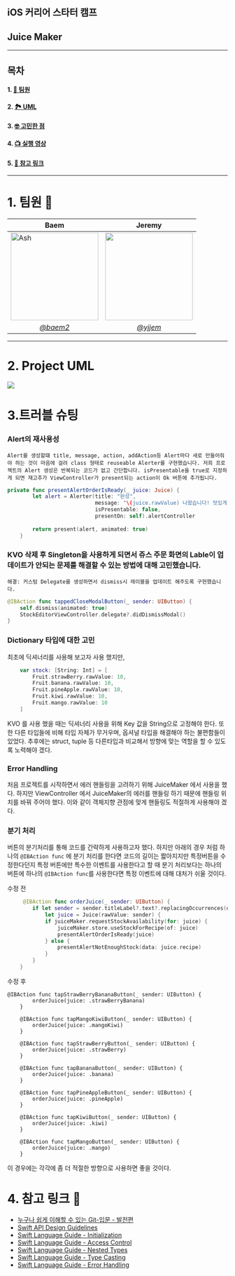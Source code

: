## iOS 커리어 스타터 캠프
## Juice Maker

---
## 목차

#### 1. [👥 팀원](#1.-팀원)
#### 2. [🏞 UML](#2.-Project-UML)
#### 3. [🤓 고민한 점](#3.고민한-점)
#### 4. [📺 실행 영상](#4.-실행-영상)
#### 5. [🔎 참고 링크](#5.-참고-링크-🔎)
--- 
# 1. 팀원 👥

| <center> Baem | <center> Jeremy |
| -------- | -------- |
| <a href="https://ibb.co/K6tWhrT"><img src="https://user-images.githubusercontent.com/88357373/188073563-1f58d29f-3a36-4d4d-9698-03cf24113fb3.PNG" alt="Ash" border="0" width="200"></a>  | <a href="https://ibb.co/K6tWhrT"><img src="https://i.imgur.com/RbVTB47.jpg" border="0" width="200"></a>  |
| [<center>*@baem2*](https://github.com/dylan-yoon) | [<center>*@yjjem*](https://github.com/yjjem) | 
---
  
# 2. Project UML
<img src="https://i.imgur.com/L15v4nM.jpg"/>
    
# 3.**트러블 슈팅**
### Alert의 재사용성
    Alert를 생성할떄 title, message, action, addAction등 Alert마다 새로 만들어줘야 하는 것이 마음에 걸려 class 형태로 reuseable Alerter를 구현했습니다. 저희 프로젝트의 Alert 생성은 반복되는 코드가 없고 간단합니다. isPresentable을 true로 지정하게 되면 재고추가 ViewController가 present되는 action이 Ok 버튼에 추가됩니다.
    
```Swift
private func presentAlertOrderIsReady(_ juice: Juice) {
        let alert = Alerter(title: "완성",
                            message: "\(juice.rawValue) 나왔습니다! 맛있게 드세요!",
                            isPresentable: false,
                            presentOn: self).alertController
        
        return present(alert, animated: true)
    }
```
    
### KVO 삭제 후 Singleton을 사용하게 되면서 쥬스 주문 화면의 Lable이 업데이트가 안되는 문제를 해결할 수 있는 방법에 대해 고민했습니다. 
    
    해결: 커스텀 Delegate를 생성하면서 dismiss시 레이블을 업데이트 해주도록 구현했습니다.
    
```swift
@IBAction func tappedCloseModalButton(_ sender: UIButton) {
    self.dismiss(animated: true)
    StockEditorViewController.delegate?.didDismissModal()
}
```
    

### Dictionary 타입에 대한 고민
최초에 딕셔너리를 사용해 보고자 사용 했지만,
```swift
    var stock: [String: Int] = [
        Fruit.strawBerry.rawValue: 10,
        Fruit.banana.rawValue: 10,
        Fruit.pineApple.rawValue: 10,
        Fruit.kiwi.rawValue: 10,
        Fruit.mango.rawValue: 10
    ]    
```
KVO 를 사용 했을 때는 딕셔너리 사용을 위해 Key 값을 String으로 고정해야 한다.
또한 다른 타입들에 비해 타입 자체가 무거우며, 옵셔널 타입을 해결해야 하는 불편함들이 있었다.
추후에는 struct, tuple 등 다른타입과 비교해서 방향에 맞는 역할을 할 수 있도록 노력해야 겠다.
    


### Error Handling
처음 프로젝트를 시작하면서 에러 핸들링을 고려하기 위해 JuiceMaker 에서 사용을 했다.
하지만 ViewController 에서 JuiceMaker의 에러를 핸들링 하기 때문에 핸들링 위치를 바꿔 주어야 했다.
이와 같이 객체지향 관점에 맞게 핸들링도 적절하게 사용해야 겠다.
    
    
### 분기 처리
버튼의 분기처리를 통해 코드를 간략하게 사용하고자 했다.
    하지만 아래의 경우 처럼 하나의 `@IBAction func` 에 분기 처리를 한다면 코드의 길이는 짧아지지만 
    특정버튼을 수정한다던지 특정 버튼에만 특수한 이벤트를 사용한다고 할 때 분기 처리보다는 하나의 버튼에 하나의 `@IBAction func`를 사용한다면 특정 이벤트에 대해 대처가 쉬울 것이다.

수정 전
```swift
     @IBAction func orderJuice(_ sender: UIButton) {
        if let sender = sender.titleLabel?.text?.replacingOccurrences(of: " 주문", with: ""),
            let juice = Juice(rawValue: sender) {
            if juiceMaker.requestStockAvailability(for: juice) {
                juiceMaker.store.useStockForRecipe(of: juice)
                presentAlertOrderIsReady(juice)
            } else {
                presentAlertNotEnoughStock(data: juice.recipe)
            }
        }
    }
```
수정 후    
```swfit
@IBAction func tapStrawBerryBananaButton(_ sender: UIButton) {
        orderJuice(juice: .strawBerryBanana)
    }
    
    @IBAction func tapMangoKiwiButton(_ sender: UIButton) {
        orderJuice(juice: .mangoKiwi)
    }
    
    @IBAction func tapStrawBerryButton(_ sender: UIButton) {
        orderJuice(juice: .strawBerry)
    }
    
    @IBAction func tapBananaButton(_ sender: UIButton) {
        orderJuice(juice: .banana)
    }
    
    @IBAction func tapPineAppleButton(_ sender: UIButton) {
        orderJuice(juice: .pineApple)
    }
    
    @IBAction func tapKiwiButton(_ sender: UIButton) {
        orderJuice(juice: .kiwi)
    }
    
    @IBAction func tapMangoButton(_ sender: UIButton) {
        orderJuice(juice: .mango)
    }
```
이 경우에는 각각에 좀 더 적절한 방향으로 사용하면 좋을 것이다.
    

# 4. 참고 링크 🔎 
- [누구나 쉽게 이해할 수 있는 Git-입문 - 발전편](https://backlog.com/git-tutorial/kr/stepup/stepup1_4.html)
- [Swift API Design Guidelines](https://swift.org/documentation/api-design-guidelines/)
- [Swift Language Guide - Initialization](https://docs.swift.org/swift-book/LanguageGuide/Initialization.html)
- [Swift Language Guide - Access Control](https://docs.swift.org/swift-book/LanguageGuide/AccessControl.html)
- [Swift Language Guide - Nested Types](https://docs.swift.org/swift-book/LanguageGuide/NestedTypes.html)
- [Swift Language Guide - Type Casting](https://docs.swift.org/swift-book/LanguageGuide/TypeCasting.html)
- [Swift Language Guide - Error Handling](https://docs.swift.org/swift-book/LanguageGuide/ErrorHandling.html)
    

